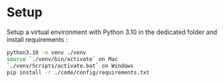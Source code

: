 # Setup

Setup a virtual environment with Python 3.10 in the dedicated folder and install requirements :

```bash
python3.10 -m venv ./venv
source `./venv/bin/activate` on Mac
`./venv/Scripts/activate.bat` on Windows 
pip install -r ./code/config/requirements.txt
```